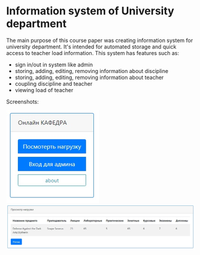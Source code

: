 # Information system of University department

The main purpose of this course paper was creating information system for university department.
It's intended for automated storage and quick access to teacher load information. 
This system has features such as:
* sign in/out in system like admin
* storing, adding, editing, removing information about discipline
* storing, adding, editing, removing information about teacher
* coupling discipline and teacher
* viewing load of teacher

Screenshots:

![screenshot #1](https://github.com/k-scherbitsky/inform-system-dept/blob/master/screenshots/1.jpg)
![screenshot #2](https://github.com/k-scherbitsky/inform-system-dept/blob/master/screenshots/2.jpg)
